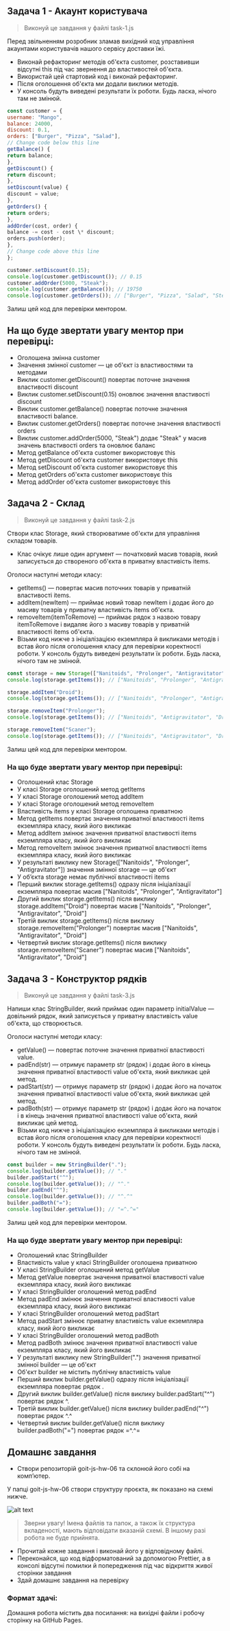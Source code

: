 ## Задача 1 - Акаунт користувача

> Виконуй це завдання у файлі task-1.js

Перед звільненням розробник зламав вихідний код управління акаунтами користувачів нашого сервісу доставки їжі.

- Виконай рефакторинг методів об'єкта customer, розставивши відсутні this під час звернення до властивостей об'єкта.
- Використай цей стартовий код і виконай рефакторинг.
- Після оголошення об'єкта ми додали виклики методів.
- У консоль будуть виведені результати їх роботи. Будь ласка, нічого там не змінюй.

```js
const customer = {
username: "Mango",
balance: 24000,
discount: 0.1,
orders: ["Burger", "Pizza", "Salad"],
// Change code below this line
getBalance() {
return balance;
},
getDiscount() {
return discount;
},
setDiscount(value) {
discount = value;
},
getOrders() {
return orders;
},
addOrder(cost, order) {
balance -= cost - cost \* discount;
orders.push(order);
},
// Change code above this line
};

customer.setDiscount(0.15);
console.log(customer.getDiscount()); // 0.15
customer.addOrder(5000, "Steak");
console.log(customer.getBalance()); // 19750
console.log(customer.getOrders()); // ["Burger", "Pizza", "Salad", "Steak"]
```

Залиш цей код для перевірки ментором.

## На що буде звертати увагу ментор при перевірці:

- Оголошена змінна customer
- Значення змінної customer — це об'єкт із властивостями та методами
- Виклик customer.getDiscount() повертає поточне значення властивості discount
- Виклик customer.setDiscount(0.15) оновлює значення властивості discount
- Виклик customer.getBalance() повертає поточне значення властивості balance.
- Виклик customer.getOrders() повертає поточне значення властивості orders
- Виклик customer.addOrder(5000, "Steak") додає "Steak" у масив значень властивості orders та оновлює баланс
- Метод getBalance об'єкта customer використовує this
- Метод getDiscount об'єкта customer використовує this
- Метод setDiscount об'єкта customer використовує this
- Метод getOrders об'єкта customer використовує this
- Метод addOrder об'єкта customer використовує this

## Задача 2 - Склад

> Виконуй це завдання у файлі task-2.js

Створи клас Storage, який створюватиме об'єкти для управління складом товарів.

- Клас очікує лише один аргумент — початковий масив товарів, який записується до створеного об'єкта в приватну властивість items.

Оголоси наступні методи класу:

- getItems() — повертає масив поточних товарів у приватній властивості items.
- addItem(newItem) — приймає новий товар newItem і додає його до масиву товарів у приватну властивість items об'єкта.
- removeItem(itemToRemove) — приймає рядок з назвою товару itemToRemove і видаляє його з масиву товарів у приватній властивості items об'єкта.
- Візьми код нижче з ініціалізацією екземпляра й викликами методів і встав його після оголошення класу для перевірки коректності роботи. У консоль будуть виведені результати їх роботи. Будь ласка, нічого там не змінюй.

```js
const storage = new Storage(["Nanitoids", "Prolonger", "Antigravitator"]);
console.log(storage.getItems()); // ["Nanitoids", "Prolonger", "Antigravitator"]

storage.addItem("Droid");
console.log(storage.getItems()); // ["Nanitoids", "Prolonger", "Antigravitator", "Droid"]

storage.removeItem("Prolonger");
console.log(storage.getItems()); // ["Nanitoids", "Antigravitator", "Droid"]

storage.removeItem("Scaner");
console.log(storage.getItems()); // ["Nanitoids", "Antigravitator", "Droid"]
```

Залиш цей код для перевірки ментором.

### На що буде звертати увагу ментор при перевірці:

- Оголошений клас Storage
- У класі Storage оголошений метод getItems
- У класі Storage оголошений метод addItem
- У класі Storage оголошений метод removeItem
- Властивість items у класі Storage оголошена приватною
- Метод getItems повертає значення приватної властивості items екземпляра класу, який його викликає
- Метод addItem змінює значення приватної властивості items екземпляра класу, який його викликає
- Метод removeItem змінює значення приватної властивості items екземпляра класу, який його викликає
- У результаті виклику new Storage(["Nanitoids", "Prolonger", "Antigravitator"]) значення змінної storage — це об'єкт
- У об’єкта storage немає публічної властивості items
- Перший виклик storage.getItems() одразу після ініціалізації екземпляра повертає масив ["Nanitoids", "Prolonger", "Antigravitator"]
- Другий виклик storage.getItems() після виклику storage.addItem("Droid") повертає масив ["Nanitoids", "Prolonger", "Antigravitator", "Droid"]
- Третій виклик storage.getItems() після виклику storage.removeItem("Prolonger") повертає масив ["Nanitoids", "Antigravitator", "Droid"]
- Четвертий виклик storage.getItems() після виклику storage.removeItem("Scaner") повертає масив ["Nanitoids", "Antigravitator", "Droid"]

## Задача 3 - Конструктор рядків

> Виконуй це завдання у файлі task-3.js

Напиши клас StringBuilder, який приймає один параметр initialValue — довільний рядок, який записується у приватну властивість value об'єкта, що створюється.

Оголоси наступні методи класу:

- getValue() — повертає поточне значення приватної властивості value.
- padEnd(str) — отримує параметр str (рядок) і додає його в кінець значення приватної властивості value об'єкта, який викликає цей метод.
- padStart(str) — отримує параметр str (рядок) і додає його на початок значення приватної властивості value об'єкта, який викликає цей метод.
- padBoth(str) — отримує параметр str (рядок) і додає його на початок і в кінець значення приватної властивості value об'єкта, який викликає цей метод.
- Візьми код нижче з ініціалізацією екземпляра й викликами методів і встав його після оголошення класу для перевірки коректності роботи. У консоль будуть виведені результати їх роботи. Будь ласка, нічого там не змінюй.

```js
const builder = new StringBuilder(".");
console.log(builder.getValue()); // "."
builder.padStart("^");
console.log(builder.getValue()); // "^."
builder.padEnd("^");
console.log(builder.getValue()); // "^.^"
builder.padBoth("=");
console.log(builder.getValue()); // "=^.^="
```

Залиш цей код для перевірки ментором.

### На що буде звертати увагу ментор при перевірці:

- Оголошений клас StringBuilder
- Властивість value у класі StringBuilder оголошена приватною
- У класі StringBuilder оголошений метод getValue
- Метод getValue повертає значення приватної властивості value екземпляра класу, який його викликає
- У класі StringBuilder оголошений метод padEnd
- Метод padEnd змінює значення приватної властивості value екземпляра класу, який його викликає
- У класі StringBuilder оголошений метод padStart
- Метод padStart змінює приватну властивість value екземпляра класу, який його викликає
- У класі StringBuilder оголошений метод padBoth
- Метод padBoth змінює значення приватної властивості value екземпляра класу, який його викликає
- У результаті виклику new StringBuilder(".") значення приватної змінної builder — це об'єкт
- Об'єкт builder не містить публічну властивість value
- Перший виклик builder.getValue() одразу після ініціалізації екземпляра повертає рядок .
- Другий виклик builder.getValue() після виклику builder.padStart("^") повертає рядок ^.
- Третій виклик builder.getValue() після виклику builder.padEnd("^") повертає рядок ^.^
- Четвертий виклик builder.getValue() після виклику builder.padBoth("=") повертає рядок =^.^=

## Домашнє завдання

- Створи репозиторій goit-js-hw-06 та склонюй його собі на комп’ютер.

У папці goit-js-hw-06 створи структуру проєкта, як показано на схемі нижче.

![alt text](/public/image.png)

> Зверни увагу! Імена файлів та папок, а також їх структура вкладеності, мають відповідати вказаній схемі. В іншому разі робота не буде прийнята.

- Прочитай кожне завдання і виконай його у відповідному файлі.
- Переконайся, що код відформатований за допомогою Prettier, а в консолі відсутні помилки й попередження під час відкриття живої сторінки завдання
- Здай домашнє завдання на перевірку

### Формат здачі:

Домашня робота містить два посилання: на вихідні файли і робочу сторінку на GitHub Pages.
